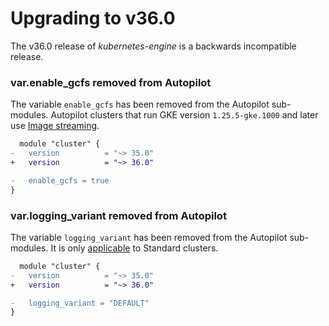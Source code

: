 # Upgrading to v36.0
The v36.0 release of *kubernetes-engine* is a backwards incompatible release.

### var.enable_gcfs removed from Autopilot
The variable `enable_gcfs` has been removed from the Autopilot sub-modules. Autopilot clusters that run GKE version `1.25.5-gke.1000` and later use [Image streaming](https://cloud.google.com/kubernetes-engine/docs/how-to/image-streaming).

```diff
  module "cluster" {
-   version          = "~> 35.0"
+   version          = "~> 36.0"

-   enable_gcfs = true
}
```

### var.logging_variant removed from Autopilot
The variable `logging_variant` has been removed from the Autopilot sub-modules. It is only [applicable](https://cloud.google.com/kubernetes-engine/docs/how-to/adjust-log-throughput) to Standard clusters.

```diff
  module "cluster" {
-   version          = "~> 35.0"
+   version          = "~> 36.0"

-   logging_variant = "DEFAULT"
}
```
